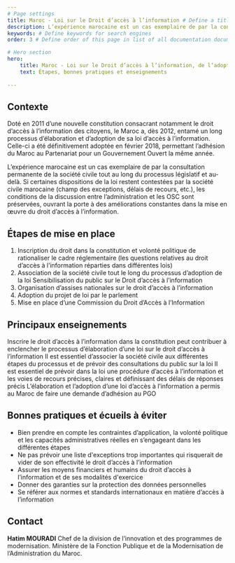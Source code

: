 ```yaml
---
# Page settings
title: Maroc - Loi sur le Droit d’accès à l’information # Define a title of your page
description: L’expérience marocaine est un cas exemplaire de par la consultation permanente de la société civile tout au long du processus législatif et au-delà. # Define a description of your page
keywords: # Define keywords for search engines
order: 3 # Define order of this page in list of all documentation documents

# Hero section
hero:
    title: Maroc - Loi sur le Droit d’accès à l’information, de l’adoption à la mise en œuvre
    text: Étapes, bonnes pratiques et enseignements
    
---
```


## Contexte

Doté en 2011 d’une nouvelle constitution consacrant notamment le droit d’accès à l’information des citoyens, le Maroc a, dès 2012, entamé un long processus d’élaboration et d’adoption de sa loi d’accès à l’information. Celle-ci a été définitivement adoptée en février 2018, permettant l’adhésion du Maroc au Partenariat pour un Gouvernement Ouvert la même année. 

L’expérience marocaine est un cas exemplaire de par la consultation permanente de la société civile tout au long du processus législatif et au-delà. Si certaines dispositions de la loi restent contestées par la société civile marocaine (champ des exceptions, délais de recours, etc.), les conditions de la discussion entre l’administration et les OSC sont préservées, ouvrant la porte à des améliorations constantes dans la mise en œuvre du droit d’accès à l’information.

## Étapes de mise en place 

1. Inscription du droit dans la constitution et volonté politique de rationaliser le cadre réglementaire (les questions relatives au droit d’accès à l’information réparties dans différentes lois)
2. Association de la société civile tout le long du processus d’adoption de la loi  Sensibilisation du public sur le Droit d’accès à l’information 
3. Organisation d’assises nationales sur le droit d’accès à l’information
4. Adoption du projet de loi par le parlement
5. Mise en place d’une Commission du Droit d’Accès à l’Information

## Principaux enseignements  
Inscrire le droit d’accès à l’information dans la constitution peut contribuer à enclencher le processus d’élaboration d’une loi sur le droit d’accès à l’information
Il est essentiel d’associer la société civile aux différentes étapes du processus  et de prévoir des consultations du public sur la loi
Il est essentiel de prévoir dans la loi une procédure d’accès à l’information et les voies de recours précises, claires et définissant des délais de réponses précis
L’élaboration et l’adoption d’une loi d’accès à l’information a permis au Maroc de faire une demande d’adhésion au PGO

## Bonnes pratiques et écueils à éviter 

 * Bien prendre en compte les contraintes d’application, la volonté
   politique et les capacités administratives réelles en s’engageant
   dans les différentes étapes  
  * Ne pas prévoir une liste d'exceptions
   trop importantes qui risquerait de vider de son effectivité le droit
   d’accès à l’information  
  * Assurer les moyens financiers et humains du
   droit d’accès à l’information et de ses modalités d'exercice 
  * Donner des garanties sur la protection des données personnelles 
  * Se référer aux normes et standards internationaux en matière d’accès à l’information

## Contact
**Hatim MOURADI** 
Chef de la division de l’innovation et des programmes de modernisation.
Ministère de la Fonction Publique et de la Modernisation de l’Administration du Maroc. 

